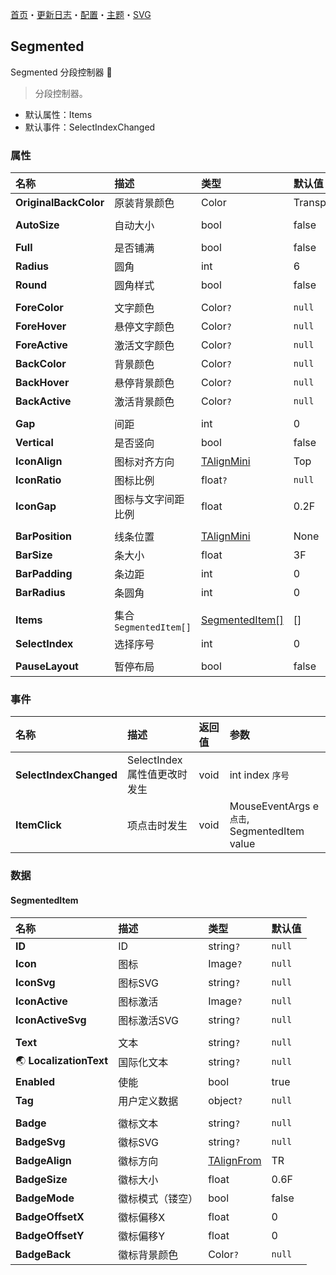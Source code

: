 ﻿[首页](../Home.md)・[更新日志](../UpdateLog.md)・[配置](../Config.md)・[主题](../Theme.md)・[SVG](../SVG.md)

## Segmented

Segmented 分段控制器 👚

> 分段控制器。

- 默认属性：Items
- 默认事件：SelectIndexChanged

### 属性

名称 | 描述 | 类型 | 默认值 |
:--|:--|:--|:--|
**OriginalBackColor** | 原装背景颜色 | Color | Transparent |
||||
**AutoSize** | 自动大小 | bool | false |
||||
**Full** | 是否铺满 | bool | false |
**Radius** | 圆角 | int | 6 |
**Round** | 圆角样式 | bool | false |
||||
**ForeColor** | 文字颜色 | Color`?` | `null` |
**ForeHover** | 悬停文字颜色 | Color`?` | `null` |
**ForeActive** | 激活文字颜色 | Color`?` | `null` |
**BackColor** | 背景颜色 | Color`?` | `null` |
**BackHover** | 悬停背景颜色 | Color`?` | `null` |
**BackActive** | 激活背景颜色 | Color`?` | `null` |
||||
**Gap** | 间距 | int | 0 |
**Vertical** | 是否竖向 | bool | false |
**IconAlign** | 图标对齐方向 | [TAlignMini](Enum.md#talignmini) | Top |
**IconRatio** | 图标比例 | float`?` | `null` |
**IconGap** | 图标与文字间距比例 | float | 0.2F |
||||
**BarPosition** | 线条位置 | [TAlignMini](Enum.md#talignmini) | None |
**BarSize** | 条大小 | float | 3F |
**BarPadding** | 条边距 | int | 0 |
**BarRadius** | 条圆角 | int | 0 |
||||
**Items** | 集合 `SegmentedItem[]` | [SegmentedItem[]](#segmenteditem) | [] |
**SelectIndex** | 选择序号 | int | 0 |
||||
**PauseLayout** | 暂停布局 | bool | false |

### 事件

名称 | 描述 | 返回值 | 参数 |
:--|:--|:--|:--|
**SelectIndexChanged** | SelectIndex 属性值更改时发生 | void | int index `序号` |
**ItemClick** | 项点击时发生 | void | MouseEventArgs e `点击`, SegmentedItem value |

### 数据

#### SegmentedItem

名称 | 描述 | 类型 | 默认值 |
:--|:--|:--|:--|
**ID** | ID | string`?` | `null` |
**Icon** | 图标 | Image`?` | `null` |
**IconSvg** | 图标SVG | string`?` | `null` |
**IconActive** | 图标激活 | Image`?` | `null` |
**IconActiveSvg** | 图标激活SVG | string`?` | `null` |
|||||
**Text** | 文本 | string`?` | `null` |
🌏 **LocalizationText** | 国际化文本 | string`?` | `null` |
**Enabled** | 使能 | bool | true |
**Tag** | 用户定义数据 | object`?` | `null` |
||||
**Badge** | 徽标文本 | string`?` | `null` |
**BadgeSvg** | 徽标SVG | string`?` | `null` |
**BadgeAlign** | 徽标方向 | [TAlignFrom](Enum.md#talignfrom) | TR |
**BadgeSize** | 徽标大小 | float | 0.6F |
**BadgeMode** | 徽标模式（镂空） | bool | false |
**BadgeOffsetX** | 徽标偏移X | float | 0 |
**BadgeOffsetY** | 徽标偏移Y | float | 0 |
**BadgeBack** | 徽标背景颜色 | Color`?` | `null` |